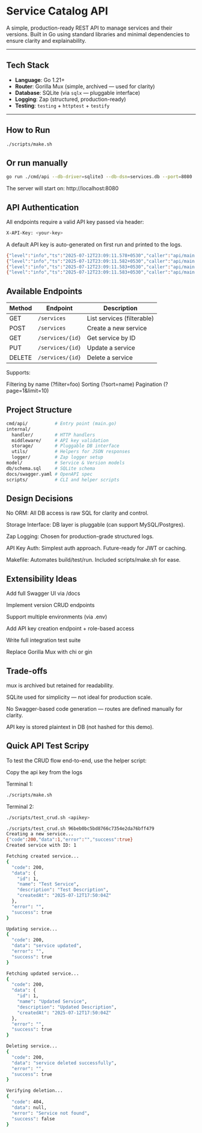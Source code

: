 # Service Catalog API

A simple, production-ready REST API to manage services and their versions. Built in Go using standard libraries and minimal dependencies to ensure clarity and explainability.

---

## Tech Stack

- **Language**: Go 1.21+
- **Router**: Gorilla Mux (simple, archived — used for clarity)
- **Database**: SQLite (via `sqlx` — pluggable interface)
- **Logging**: Zap (structured, production-ready)
- **Testing**: `testing` + `httptest` + `testify`

---

## How to Run
```bash
./scripts/make.sh             
```
## Or run manually

```bash
go run ./cmd/api --db-driver=sqlite3 --db-dsn=services.db --port=8080
```
The server will start on: http://localhost:8080

## API Authentication
All endpoints require a valid API key passed via header:

```bash
X-API-Key: <your-key>
```
A default API key is auto-generated on first run and printed to the logs.

```bash
{"level":"info","ts":"2025-07-12T23:09:11.578+0530","caller":"api/main.go:31","msg":"Starting service catalog API"}
{"level":"info","ts":"2025-07-12T23:09:11.582+0530","caller":"api/main.go:122","msg":"Schema applied successfully"}
{"level":"info","ts":"2025-07-12T23:09:11.583+0530","caller":"api/main.go:78","msg":"Default API key generated: a6b7a5fb2106147bdde4193faf14a73b"}
{"level":"info","ts":"2025-07-12T23:09:11.583+0530","caller":"api/main.go:61","msg":"Listening on :8080"}
```

## Available Endpoints

| Method | Endpoint         | Description                |
| ------ | ---------------- | -------------------------- |
| GET    | `/services`      | List services (filterable) |
| POST   | `/services`      | Create a new service       |
| GET    | `/services/{id}` | Get service by ID          |
| PUT    | `/services/{id}` | Update a service           |
| DELETE | `/services/{id}` | Delete a service           |

Supports:

Filtering by name (?filter=foo)
Sorting (?sort=name)
Pagination (?page=1&limit=10)

## Project Structure
```bash
cmd/api/          # Entry point (main.go)
internal/
  handler/        # HTTP handlers
  middleware/     # API key validation
  storage/        # Pluggable DB interface
  utils/          # Helpers for JSON responses
  logger/         # Zap logger setup
model/            # Service & Version models
db/schema.sql     # SQLite schema
docs/swagger.yaml # OpenAPI spec
scripts/          # CLI and helper scripts
```

## Design Decisions
 No ORM: All DB access is raw SQL for clarity and control.

 Storage Interface: DB layer is pluggable (can support MySQL/Postgres).

 Zap Logging: Chosen for production-grade structured logs.

 API Key Auth: Simplest auth approach. Future-ready for JWT or caching.

 Makefile: Automates build/test/run. Included scripts/make.sh for ease.

## Extensibility Ideas

Add full Swagger UI via /docs

Implement version CRUD endpoints

Support multiple environments (via .env)

Add API key creation endpoint + role-based access

Write full integration test suite

Replace Gorilla Mux with chi or gin

##  Trade-offs
mux is archived but retained for readability.

SQLite used for simplicity — not ideal for production scale.

No Swagger-based code generation — routes are defined manually for clarity.

API key is stored plaintext in DB (not hashed for this demo).

## Quick API Test Scripy
To test the CRUD flow end-to-end, use the helper script:

Copy the api key from the logs 

Terminal 1:
```bash
./scripts/make.sh 
```
Terminal 2:
```bash
./scripts/test_crud.sh <apikey>
```

```bash
./scripts/test_crud.sh 96beb0bc5bd8766c7354e2da76bff479                                                                               ──(Sat,Jul12)─┘
Creating a new service...
{"code":200,"data":1,"error":"","success":true}
Created service with ID: 1

Fetching created service...
{
  "code": 200,
  "data": {
    "id": 1,
    "name": "Test Service",
    "description": "Test Description",
    "createdAt": "2025-07-12T17:50:04Z"
  },
  "error": "",
  "success": true
}

Updating service...
{
  "code": 200,
  "data": "service updated",
  "error": "",
  "success": true
}

Fetching updated service...
{
  "code": 200,
  "data": {
    "id": 1,
    "name": "Updated Service",
    "description": "Updated Description",
    "createdAt": "2025-07-12T17:50:04Z"
  },
  "error": "",
  "success": true
}

Deleting service...
{
  "code": 200,
  "data": "service deleted successfully",
  "error": "",
  "success": true
}

Verifying deletion...
{
  "code": 404,
  "data": null,
  "error": "Service not found",
  "success": false
}
```
